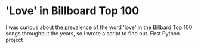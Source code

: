 # 'Love' in Billboard Top 100
I was curious about the prevalence of the word 'love' in the Billbard Top 100 songs throughout the years, so I wrote a script to find out.
First Python project
